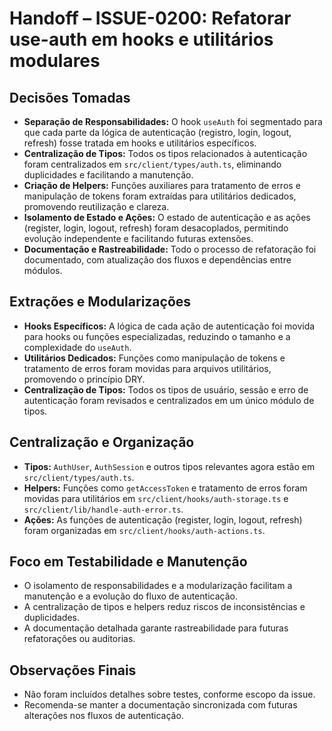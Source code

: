 # Handoff – ISSUE-0200: Refatorar use-auth em hooks e utilitários modulares

## Decisões Tomadas

- **Separação de Responsabilidades:** O hook `useAuth` foi segmentado para que cada parte da lógica de autenticação (registro, login, logout, refresh) fosse tratada em hooks e utilitários específicos.
- **Centralização de Tipos:** Todos os tipos relacionados à autenticação foram centralizados em `src/client/types/auth.ts`, eliminando duplicidades e facilitando a manutenção.
- **Criação de Helpers:** Funções auxiliares para tratamento de erros e manipulação de tokens foram extraídas para utilitários dedicados, promovendo reutilização e clareza.
- **Isolamento de Estado e Ações:** O estado de autenticação e as ações (register, login, logout, refresh) foram desacoplados, permitindo evolução independente e facilitando futuras extensões.
- **Documentação e Rastreabilidade:** Todo o processo de refatoração foi documentado, com atualização dos fluxos e dependências entre módulos.

## Extrações e Modularizações

- **Hooks Específicos:** A lógica de cada ação de autenticação foi movida para hooks ou funções especializadas, reduzindo o tamanho e a complexidade do `useAuth`.
- **Utilitários Dedicados:** Funções como manipulação de tokens e tratamento de erros foram movidas para arquivos utilitários, promovendo o princípio DRY.
- **Centralização de Tipos:** Todos os tipos de usuário, sessão e erro de autenticação foram revisados e centralizados em um único módulo de tipos.

## Centralização e Organização

- **Tipos:** `AuthUser`, `AuthSession` e outros tipos relevantes agora estão em `src/client/types/auth.ts`.
- **Helpers:** Funções como `getAccessToken` e tratamento de erros foram movidas para utilitários em `src/client/hooks/auth-storage.ts` e `src/client/lib/handle-auth-error.ts`.
- **Ações:** As funções de autenticação (register, login, logout, refresh) foram organizadas em `src/client/hooks/auth-actions.ts`.

## Foco em Testabilidade e Manutenção

- O isolamento de responsabilidades e a modularização facilitam a manutenção e a evolução do fluxo de autenticação.
- A centralização de tipos e helpers reduz riscos de inconsistências e duplicidades.
- A documentação detalhada garante rastreabilidade para futuras refatorações ou auditorias.

## Observações Finais

- Não foram incluídos detalhes sobre testes, conforme escopo da issue.
- Recomenda-se manter a documentação sincronizada com futuras alterações nos fluxos de autenticação.